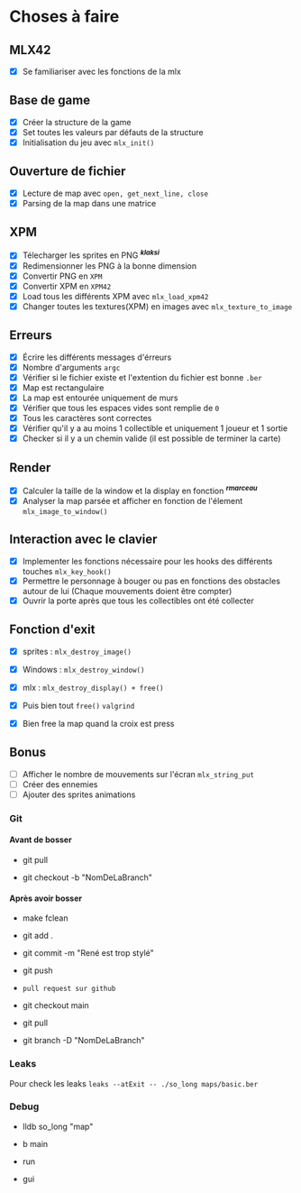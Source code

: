 # Choses à faire

## MLX42

- [x] Se familiariser avec les fonctions de la mlx 

## Base de game

- [x] Créer la structure de la game 
- [x] Set toutes les valeurs par défauts de la structure 
- [x] Initialisation du jeu avec `mlx_init()`

## Ouverture de fichier

- [x] Lecture de map avec `open, get_next_line, close`
- [x] Parsing de la map dans une matrice

## XPM

- [x] Télecharger les sprites en PNG ***<sup>klaksi</sup>***
- [x] Redimensionner les PNG à la bonne dimension
- [x] Convertir PNG en `XPM`
- [x] Convertir XPM en `XPM42`
- [x] Load tous les différents XPM avec `mlx_load_xpm42`
- [x] Changer toutes les textures(XPM) en images avec `mlx_texture_to_image`

## Erreurs

- [x] Écrire les différents messages d'érreurs
- [x] Nombre d'arguments `argc`
- [x] Vérifier si le fichier existe et l'extention du fichier est bonne `.ber`
- [x] Map est rectangulaire
- [x] La map est entourée uniquement de murs
- [x] Vérifier que tous les espaces vides sont remplie de `0`
- [x] Tous les caractères sont correctes
- [x] Vérifier qu'il y a au moins 1 collectible et uniquement 1 joueur et 1 sortie
- [x] Checker si il y a un chemin valide (il est possible de terminer la carte)

## Render

- [x] Calculer la taille de la window et la display en fonction ***<sup>rmarceau</sup>***
- [x] Analyser la map parsée et afficher en fonction de l'élement `mlx_image_to_window()`

## Interaction avec le clavier

- [x] Implementer les fonctions nécessaire pour les hooks des différents touches `mlx_key_hook()`
- [x] Permettre le personnage à bouger ou pas en fonctions des obstacles autour de lui (Chaque mouvements doient être compter)
- [x] Ouvrir la porte après que tous les collectibles ont été collecter

## Fonction d'exit

- [x] sprites : `mlx_destroy_image()`
- [x] Windows : `mlx_destroy_window()`
- [x] mlx : `mlx_destroy_display() + free()`
- [x] Puis bien tout `free()` `valgrind`
- [x] Bien free la map quand la croix est press


## Bonus

- [ ] Afficher le nombre de mouvements sur l'écran `mlx_string_put`
- [ ] Créer des ennemies
- [ ] Ajouter des sprites animations

### Git

#### Avant de bosser
- git pull

- git checkout -b "NomDeLaBranch"

#### Après avoir bosser

- make fclean

- git add .

- git commit -m "René est trop stylé"

- git push

- `pull request sur github`

- git checkout main

- git pull

- git branch -D "NomDeLaBranch"
### Leaks

Pour check les leaks `leaks --atExit -- ./so_long maps/basic.ber`

### Debug

- lldb so_long "map"

- b main

- run

- gui
